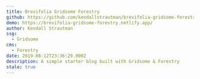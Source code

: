 ```yaml
---
title: Brevifolia Gridsome Forestry
github: https://github.com/kendallstrautman/brevifolia-gridsome-forestry
demo: https://brevifolia-gridsome-forestry.netlify.app/
author: Kendall Strautman
ssg:
  - Gridsome
cms:
  - Forestry
date: 2019-08-12T23:36:29.000Z
description: A simple starter blog built with Gridsome & Forestry
stale: true
---
```

